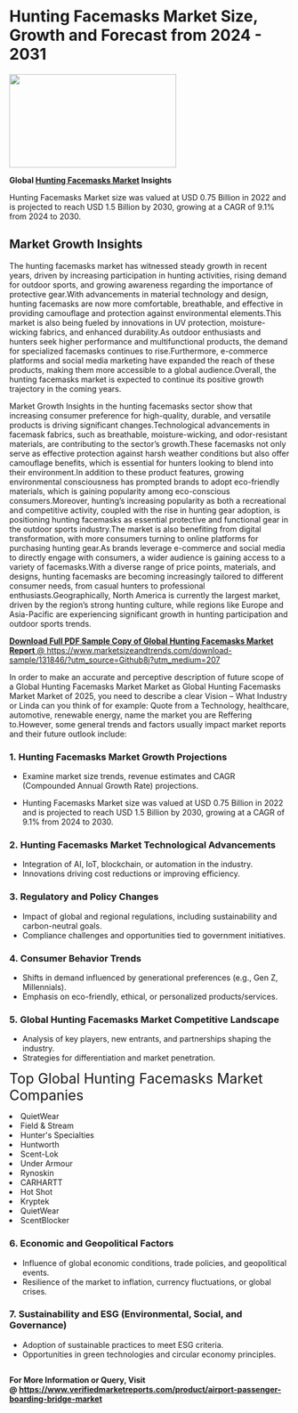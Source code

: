 <H1>Hunting Facemasks Market Size, Growth and Forecast from 2024 - 2031</H1><img class="aligncenter size-medium wp-image-584254" src="https://thirdeyenews.in/wp-content/uploads/2024/09/Global-Market-Research-300x168.jpeg" alt="" width="300" height="168" /><p><strong>Global&nbsp;<a href="https://www.marketsizeandtrends.com/download-sample/131846/?utm_source=Github8j?utm_medium=207">Hunting Facemasks Market</a> Insights</strong></p><p>Hunting Facemasks Market size was valued at USD 0.75 Billion in 2022 and is projected to reach USD 1.5 Billion by 2030, growing at a CAGR of 9.1% from 2024 to 2030.</p><p><h2>Market Growth Insights</h2> <p>The hunting facemasks market has witnessed steady growth in recent years, driven by increasing participation in hunting activities, rising demand for outdoor sports, and growing awareness regarding the importance of protective gear.With advancements in material technology and design, hunting facemasks are now more comfortable, breathable, and effective in providing camouflage and protection against environmental elements.This market is also being fueled by innovations in UV protection, moisture-wicking fabrics, and enhanced durability.As outdoor enthusiasts and hunters seek higher performance and multifunctional products, the demand for specialized facemasks continues to rise.Furthermore, e-commerce platforms and social media marketing have expanded the reach of these products, making them more accessible to a global audience.Overall, the hunting facemasks market is expected to continue its positive growth trajectory in the coming years.</p> <p><a href="#"></a></p> <p>Market Growth Insights in the hunting facemasks sector show that increasing consumer preference for high-quality, durable, and versatile products is driving significant changes.Technological advancements in facemask fabrics, such as breathable, moisture-wicking, and odor-resistant materials, are contributing to the sector’s growth.These facemasks not only serve as effective protection against harsh weather conditions but also offer camouflage benefits, which is essential for hunters looking to blend into their environment.In addition to these product features, growing environmental consciousness has prompted brands to adopt eco-friendly materials, which is gaining popularity among eco-conscious consumers.Moreover, hunting’s increasing popularity as both a recreational and competitive activity, coupled with the rise in hunting gear adoption, is positioning hunting facemasks as essential protective and functional gear in the outdoor sports industry.The market is also benefiting from digital transformation, with more consumers turning to online platforms for purchasing hunting gear.As brands leverage e-commerce and social media to directly engage with consumers, a wider audience is gaining access to a variety of facemasks.With a diverse range of price points, materials, and designs, hunting facemasks are becoming increasingly tailored to different consumer needs, from casual hunters to professional enthusiasts.Geographically, North America is currently the largest market, driven by the region’s strong hunting culture, while regions like Europe and Asia-Pacific are experiencing significant growth in hunting participation and outdoor sports trends.</p> <p><a href="#"></p><p><span class=""><strong>Download Full PDF Sample Copy of Global Hunting Facemasks Market Report</strong> @ <a href="https://www.marketsizeandtrends.com/download-sample/131846/?utm_source=Github8j?utm_medium=207" target="_blank">https://www.marketsizeandtrends.com/download-sample/131846/?utm_source=Github8j?utm_medium=207</a></span></p><p>In order to make an accurate and perceptive description of future scope of a Global&nbsp;Hunting Facemasks Market Market as Global&nbsp;Hunting Facemasks Market Market of 2025, you need to describe a clear Vision &ndash; What Industry or Linda can you think of for example: Quote from a Technology, healthcare, automotive, renewable energy, name the market you are Reffering to.However, some general trends and factors usually impact market reports and their future outlook include:</p><h3>1.&nbsp;<strong>Hunting Facemasks Market Growth Projections</strong></h3><ul><li>Examine market size trends, revenue estimates and CAGR (Compounded Annual Growth Rate) projections.</li><li><p>Hunting Facemasks Market size was valued at USD 0.75 Billion in 2022 and is projected to reach USD 1.5 Billion by 2030, growing at a CAGR of 9.1% from 2024 to 2030.</p></li></ul><h3>2.&nbsp;<strong>Hunting Facemasks Market Technological Advancements</strong></h3><ul><li>Integration of AI, IoT, blockchain, or automation in the industry.</li><li>Innovations driving cost reductions or improving efficiency.</li></ul><h3>3.&nbsp;<strong>Regulatory and Policy Changes</strong></h3><ul><li>Impact of global and regional regulations, including sustainability and carbon-neutral goals.</li><li>Compliance challenges and opportunities tied to government initiatives.</li></ul><h3>4.&nbsp;<strong>Consumer Behavior Trends</strong></h3><ul><li>Shifts in demand influenced by generational preferences (e.g., Gen Z, Millennials).</li><li>Emphasis on eco-friendly, ethical, or personalized products/services.</li></ul><h3>5.&nbsp;<strong>Global Hunting Facemasks Market Competitive Landscape</strong></h3><ul><li>Analysis of key players, new entrants, and partnerships shaping the industry.</li><li>Strategies for differentiation and market penetration.</li></ul><p data-pm-slice="1 1 []"><span style="color: inherit; font-family: inherit; font-size: 25px;">Top Global Hunting Facemasks Market Companies</span></p><div class="" data-test-id=""><p><li>QuietWear</li><li> Field & Stream</li><li> Hunter's Specialties</li><li> Huntworth</li><li> Scent-Lok</li><li> Under Armour</li><li> Rynoskin</li><li> CARHARTT</li><li> Hot Shot</li><li> Kryptek</li><li> QuietWear</li><li> ScentBlocker</li></p></div><h3>6.&nbsp;<strong>Economic and Geopolitical Factors</strong></h3><ul><li>Influence of global economic conditions, trade policies, and geopolitical events.</li><li>Resilience of the market to inflation, currency fluctuations, or global crises.</li></ul><h3>7.&nbsp;<strong>Sustainability and ESG (Environmental, Social, and Governance)</strong></h3><ul><li>Adoption of sustainable practices to meet ESG criteria.</li><li>Opportunities in green technologies and circular economy principles.</li></ul><h2><strong style="font-size: 14px;">For More Information or Query, Visit @&nbsp;</strong><a style="background-color: #ffffff; font-size: 14px;" href="https://www.marketsizeandtrends.com/report/hunting-facemasks-market/" target="_blank">https://www.verifiedmarketreports.com/product/airport-passenger-boarding-bridge-market</a></h2>